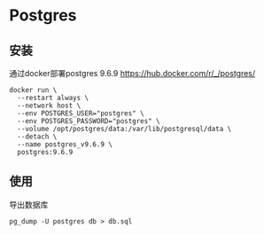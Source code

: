 # Postgres

## 安装

通过docker部署postgres 9.6.9
https://hub.docker.com/r/_/postgres/

```shell
docker run \
  --restart always \
  --network host \
  --env POSTGRES_USER="postgres" \
  --env POSTGRES_PASSWORD="postgres" \
  --volume /opt/postgres/data:/var/lib/postgresql/data \
  --detach \
  --name postgres_v9.6.9 \
  postgres:9.6.9
```

## 使用

导出数据库

```
pg_dump -U postgres db > db.sql
```

